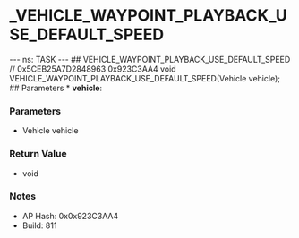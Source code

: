# _VEHICLE_WAYPOINT_PLAYBACK_USE_DEFAULT_SPEED

--- ns: TASK --- ## VEHICLE_WAYPOINT_PLAYBACK_USE_DEFAULT_SPEED  // 0x5CEB25A7D2848963 0x923C3AA4 void VEHICLE_WAYPOINT_PLAYBACK_USE_DEFAULT_SPEED(Vehicle vehicle);   ## Parameters * **vehicle**:

### Parameters
* Vehicle vehicle

### Return Value
* void

### Notes
* AP Hash: 0x0x923C3AA4
* Build: 811

